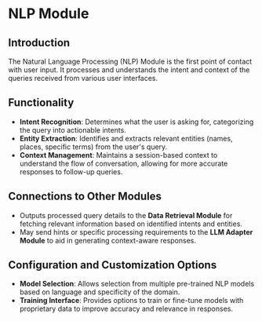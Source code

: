 # NLP Module

## Introduction
The Natural Language Processing (NLP) Module is the first point of contact with user input. It processes and understands the intent and context of the queries received from various user interfaces.

## Functionality
- **Intent Recognition**: Determines what the user is asking for, categorizing the query into actionable intents.
- **Entity Extraction**: Identifies and extracts relevant entities (names, places, specific terms) from the user's query.
- **Context Management**: Maintains a session-based context to understand the flow of conversation, allowing for more accurate responses to follow-up queries.

## Connections to Other Modules
- Outputs processed query details to the **Data Retrieval Module** for fetching relevant information based on identified intents and entities.
- May send hints or specific processing requirements to the **LLM Adapter Module** to aid in generating context-aware responses.

## Configuration and Customization Options
- **Model Selection**: Allows selection from multiple pre-trained NLP models based on language and specificity of the domain.
- **Training Interface**: Provides options to train or fine-tune models with proprietary data to improve accuracy and relevance in responses.
